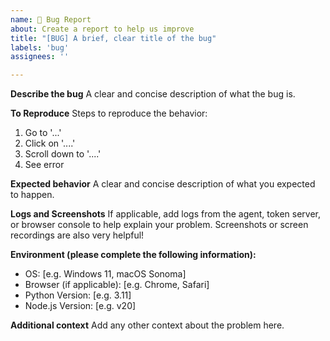 ```yaml
---
name: 🐛 Bug Report
about: Create a report to help us improve
title: "[BUG] A brief, clear title of the bug"
labels: 'bug'
assignees: ''

---
```


**Describe the bug**
A clear and concise description of what the bug is.

**To Reproduce**
Steps to reproduce the behavior:
1. Go to '...'
2. Click on '....'
3. Scroll down to '....'
4. See error

**Expected behavior**
A clear and concise description of what you expected to happen.

**Logs and Screenshots**
If applicable, add logs from the agent, token server, or browser console to help explain your problem. Screenshots or screen recordings are also very helpful!

**Environment (please complete the following information):**
 - OS: [e.g. Windows 11, macOS Sonoma]
 - Browser (if applicable): [e.g. Chrome, Safari]
 - Python Version: [e.g. 3.11]
 - Node.js Version: [e.g. v20]

**Additional context**
Add any other context about the problem here.